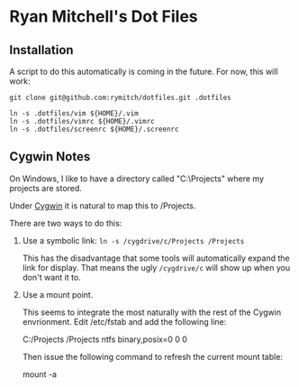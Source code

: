 # Ryan Mitchell's Dot Files

## Installation

A script to do this automatically is coming in the future.
For now, this will work:

    git clone git@github.com:rymitch/dotfiles.git .dotfiles

    ln -s .dotfiles/vim ${HOME}/.vim
    ln -s .dotfiles/vimrc ${HOME}/.vimrc
    ln -s .dotfiles/screenrc ${HOME}/.screenrc

## Cygwin Notes

On Windows, I like to have a directory called "C:\Projects"
where my projects are stored.

Under [Cygwin](http://www.cygwin.com/) it is natural to map
this to /Projects.

There are two ways to do this:

1. Use a symbolic link: `ln -s /cygdrive/c/Projects /Projects`

   This has the disadvantage that some tools will automatically
   expand the link for display. That means the ugly `/cygdrive/c`
   will show up when you don't want it to.

2. Use a mount point.

   This seems to integrate the most naturally with the rest
   of the Cygwin envrionment. Edit /etc/fstab and add the
   following line:

      C:/Projects /Projects ntfs binary,posix=0 0 0

   Then issue the following command to refresh the current
   mount table:

      mount -a


